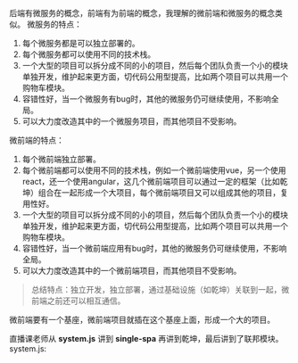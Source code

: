 后端有微服务的概念，前端有为前端的概念，我理解的微前端和微服务的概念类似。
微服务的特点：
1. 每个微服务都是可以独立部署的。
2. 每个微服务都可以使用不同的技术栈。
3. 一个大型的项目可以拆分成不同的小的项目，然后每个团队负责一个小的模块单独开发，维护起来更方面，切代码公用型提高，比如两个项目可以共用一个购物车模块。
4. 容错性好，当一个微服务有bug时，其他的微服务仍可继续使用，不影响全局。
5. 可以大力度改造其中的一个微服务项目，而其他项目不受影响。

微前端的特点：
1. 每个微前端独立部署。
2. 每个微前端都可以使用不同的技术栈，例如一个微前端使用vue，另一个使用react，还一个使用angular，这几个微前端项目可以通过一定的框架（比如乾坤）组合在一起形成一个大项目，每个微前端项目又可以组成其他的项目，复用性好。
3. 一个大型的项目可以拆分成不同的小的项目，然后每个团队负责一个小的模块单独开发，维护起来更方面，切代码公用型提高，比如两个项目可以共用一个购物车模块。
4. 容错性好，当一个微前端应用有bug时，其他的微服务仍可继续使用，不影响全局。
5. 可以大力度改造其中的一个微前端项目，而其他项目不受影响。

> 总结特点：独立开发，独立部署，通过基础设施（如乾坤）关联到一起，微前端之前还可以相互通信。

微前端要有一个基座，微前端项目就插在这个基座上面，形成一个大的项目。

直播课老师从 **system.js** 讲到 **single-spa** 再讲到乾坤，最后讲到了联邦模块。
system.js:





